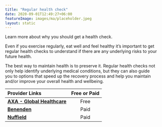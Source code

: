 ```yaml
---
title: "Regular health check"
date: 2020-09-01T12:49:27+06:00
featureImage: images/ma/placeholder.jpeg
layout: static
---
```


Learn more about why you should get a health check.

Even if you exercise regularly, eat well and feel healthy it’s important to get regular health checks to understand if there are any underlying risks to your future health.

The best way to maintain health is to preserve it. Regular health checks not only help identify underlying medical conditions, but they can also guide you to options that speed up the recovery process and help you maintain and/or improve your overall health and wellbeing.

| Provider Links      | Free or Paid  |  
| :-----------          | :--------------:      |  
| [**AXA - Global Healthcare**](https://www.axaglobalhealthcare.com/en/wellbeing/global-access/why-have-a-health-check/) | Free | 
| [**Benenden**](https://www.benenden.co.uk/health/health-assessments/) | Paid | 
| [**Nuffield**](https://www.nuffieldhealth.com/health-assessments) | Paid | 
  

<br/><br/>






